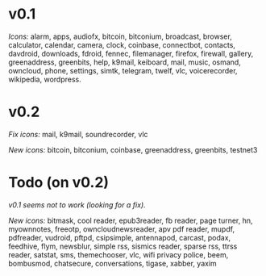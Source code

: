 # v0.1 #
*Icons:*
alarm, apps, audiofx, bitcoin, bitconium, broadcast, browser, calculator, calendar, camera, clock, coinbase, connectbot, contacts, davdroid, downloads, fdroid, fennec, filemanager, firefox, firewall, gallery, greenaddress, greenbits, help, k9mail, keiboard, mail, music, osmand, owncloud, phone, settings, simtk, telegram, twelf, vlc, voicerecorder, wikipedia, wordpress. 

# v0.2 #
*Fix icons:* mail, k9mail, soundrecorder, vlc

*New icons:* bitcoin, bitconium, coinbase, greenaddress, greenbits, testnet3

# Todo (on v0.2) #
*v0.1 seems not to work (looking for a fix).*

*New icons:* bitmask, cool reader, epub3reader, fb reader, page turner, hn, myownnotes, freeotp, owncloudnewsreader, apv pdf reader, mupdf, pdfreader, vudroid, pftpd, csipsimple, antennapod, carcast, podax, feedhive, flym, newsblur, simple rss, sismics reader, sparse rss, ttrss reader, satstat, sms, themechooser, vlc, wifi privacy police, beem, bombusmod, chatsecure, conversations, tigase, xabber, yaxim

